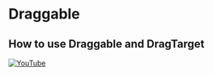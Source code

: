 # Draggable
## How to use Draggable and DragTarget


[![YouTube](https://img.youtube.com/vi/Mgdoo3LVg4E/0.jpg)](https://youtu.be/Mgdoo3LVg4E "How to use Draggable and DragTarget")
